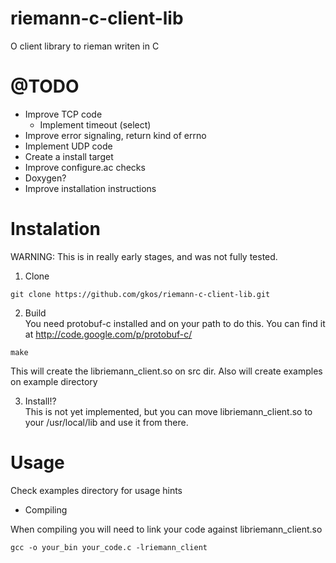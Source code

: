 # riemann-c-client-lib

O client library to rieman writen in C

# @TODO
- Improve TCP code
  - Implement timeout (select)
- Improve error signaling, return kind of errno
- Implement UDP code
- Create a install target 
- Improve configure.ac checks
- Doxygen?
- Improve installation instructions



# Instalation

WARNING: This is in really early stages, and was not fully tested.

1. Clone
```
git clone https://github.com/gkos/riemann-c-client-lib.git
```

2. Build<br/>
You need protobuf-c installed and on your path to do this. You can find it at http://code.google.com/p/protobuf-c/
```
make
```
This will create the libriemann_client.so on src dir. Also will create examples on example directory

3. Install!?<br/>
This is not yet implemented, but you can move libriemann_client.so to your /usr/local/lib and use it from there.

# Usage
Check examples directory for usage hints

- Compiling

When compiling you will need to link your code against libriemann_client.so
```
gcc -o your_bin your_code.c -lriemann_client        
```

